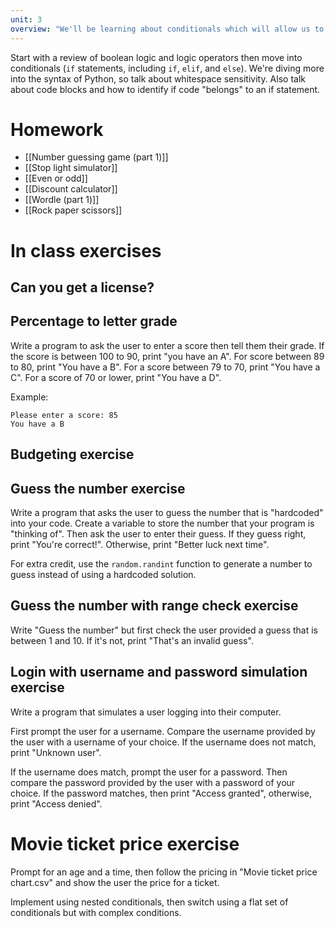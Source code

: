```yaml
---
unit: 3
overview: "We'll be learning about conditionals which will allow us to write programs that perform different actions depending on a set of conditions that you specify. We'll take this as a chance to review boolean operations."
---
```


Start with a review of boolean logic and logic operators then move into
conditionals (`if` statements, including `if`, `elif`, and `else`). We're
diving more into the syntax of Python, so talk about whitespace sensitivity.
Also talk about code blocks and how to identify if code "belongs" to an if
statement.

# Homework

- [[Number guessing game (part 1)]]
- [[Stop light simulator]]
- [[Even or odd]]
- [[Discount calculator]]
- [[Wordle (part 1)]]
- [[Rock paper scissors]]

# In class exercises

## Can you get a license?

## Percentage to letter grade

Write a program to ask the user to enter a score then tell them their grade. If
the score is between 100 to 90, print "you have an A". For score between 89 to
80, print "You have a B". For a score between 79 to 70, print "You have a C".
For a score of 70 or lower, print "You have a D".

Example:

```
Please enter a score: 85
You have a B
```

## Budgeting exercise

## Guess the number exercise

Write a program that asks the user to guess the number that is "hardcoded" into
your code. Create a variable to store the number that your program is "thinking
of". Then ask the user to enter their guess. If they guess right, print "You're
correct!". Otherwise, print "Better luck next time".

For extra credit, use the `random.randint` function to generate a number to
guess instead of using a hardcoded solution.

## Guess the number with range check exercise

Write "Guess the number" but first check the user provided a guess that is
between 1 and 10. If it's not, print "That's an invalid guess".

## Login with username and password simulation exercise

Write a program that simulates a user logging into their computer.

First prompt the user for a username. Compare the username provided by the user
with a username of your choice. If the username does not match, print "Unknown
user".

If the username does match, prompt the user for a password. Then compare the
password provided by the user with a password of your choice. If the password
matches, then print "Access granted", otherwise, print "Access denied".

# Movie ticket price exercise

Prompt for an age and a time, then follow the pricing in "Movie ticket price
chart.csv" and show the user the price for a ticket.

Implement using nested conditionals, then switch using a flat set of
conditionals but with complex conditions.
